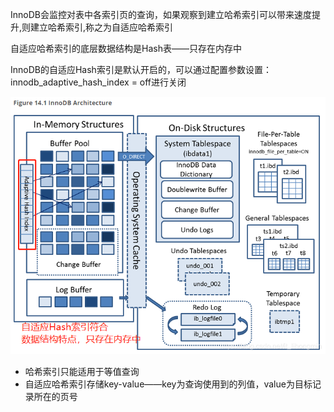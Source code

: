 InnoDB会监控对表中各索引页的查询，如果观察到建立哈希索引可以带来速度提升,则建立哈希索引,称之为自适应哈希索引

自适应哈希索引的底层数据结构是Hash表——只存在内存中

 InnoDB的自适应Hash索引是默认开启的，可以通过配置参数设置：innodb_adaptive_hash_index = off进行关闭

![自适应哈希索引](picture/自适应哈希索引.png)



* 哈希索引只能适用于等值查询
* 自适应哈希索引存储key-value——key为查询使用到的列值，value为目标记录所在的页号